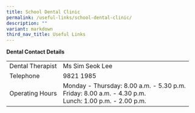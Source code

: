 ```yaml
---
title: School Dental Clinic
permalink: /useful-links/school-dental-clinic/
description: ""
variant: markdown
third_nav_title: Useful Links
---
```

**Dental Contact Details**
<table style="width:100%">
  <tbody>
  <tr>
   <td>Dental Therapist</td>
    <td>Ms Sim Seok Lee</td>
  </tr>
  <tr>
    <td>Telephone</td>
    <td>9821 1985</td>
  </tr>
		 <tr>
    <td>Operating Hours</td>
    <td>Monday - Thursday: 8.00 a.m. - 5.30 p.m. <br> Friday: 8.00 a.m. - 4.30 p.m.<br>Lunch: 1.00 p.m. - 2.00 p.m.</td>
  </tr>
</tbody></table>